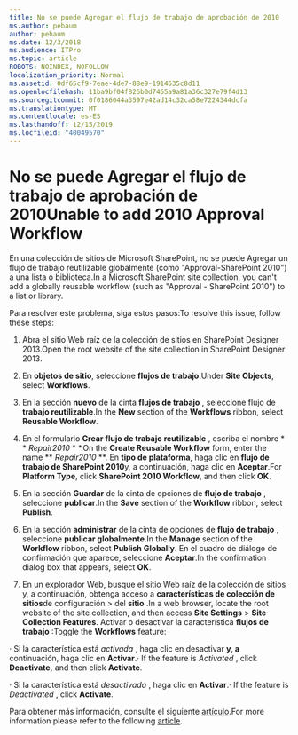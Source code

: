 ```yaml
---
title: No se puede Agregar el flujo de trabajo de aprobación de 2010
ms.author: pebaum
author: pebaum
ms.date: 12/3/2018
ms.audience: ITPro
ms.topic: article
ROBOTS: NOINDEX, NOFOLLOW
localization_priority: Normal
ms.assetid: 0df65cf9-7eae-4de7-88e9-1914635c8d11
ms.openlocfilehash: 11ba9bf04f826b0d7465a9a81a36c327e79f4d13
ms.sourcegitcommit: 0f0186044a3597e42ad14c32ca58e7224344dcfa
ms.translationtype: MT
ms.contentlocale: es-ES
ms.lasthandoff: 12/15/2019
ms.locfileid: "40049570"
---
```

# <a name="unable-to-add-2010-approval-workflow"></a><span data-ttu-id="6c773-102">No se puede Agregar el flujo de trabajo de aprobación de 2010</span><span class="sxs-lookup"><span data-stu-id="6c773-102">Unable to add 2010 Approval Workflow</span></span>

<span data-ttu-id="6c773-103">En una colección de sitios de Microsoft SharePoint, no se puede Agregar un flujo de trabajo reutilizable globalmente (como "Approval-SharePoint 2010") a una lista o biblioteca.</span><span class="sxs-lookup"><span data-stu-id="6c773-103">In a Microsoft SharePoint site collection, you can't add a globally reusable workflow (such as "Approval - SharePoint 2010") to a list or library.</span></span>
  
<span data-ttu-id="6c773-104">Para resolver este problema, siga estos pasos:</span><span class="sxs-lookup"><span data-stu-id="6c773-104">To resolve this issue, follow these steps:</span></span> 
  
1. <span data-ttu-id="6c773-105">Abra el sitio Web raíz de la colección de sitios en SharePoint Designer 2013.</span><span class="sxs-lookup"><span data-stu-id="6c773-105">Open the root website of the site collection in SharePoint Designer 2013.</span></span>
  
2. <span data-ttu-id="6c773-106">En **objetos de sitio**, seleccione **flujos de trabajo**.</span><span class="sxs-lookup"><span data-stu-id="6c773-106">Under **Site Objects**, select **Workflows**.</span></span> 
  
3. <span data-ttu-id="6c773-107">En la sección **nuevo** de la cinta **flujos de trabajo** , seleccione flujo de **trabajo reutilizable**.</span><span class="sxs-lookup"><span data-stu-id="6c773-107">In the **New** section of the **Workflows** ribbon, select **Reusable Workflow**.</span></span> 
  
4. <span data-ttu-id="6c773-108">En el formulario **Crear flujo de trabajo reutilizable** , escriba el nombre \* \* *Repair2010* \* \*.</span><span class="sxs-lookup"><span data-stu-id="6c773-108">On the **Create Reusable Workflow** form, enter the name \*\* *Repair2010* \*\*.</span></span> <span data-ttu-id="6c773-109">En **tipo de plataforma**, haga clic en **flujo de trabajo de SharePoint 2010**y, a continuación, haga clic en **Aceptar**.</span><span class="sxs-lookup"><span data-stu-id="6c773-109">For **Platform Type**, click **SharePoint 2010 Workflow**, and then click **OK**.</span></span> 
  
1. <span data-ttu-id="6c773-110">En la sección **Guardar** de la cinta de opciones de **flujo de trabajo** , seleccione **publicar**.</span><span class="sxs-lookup"><span data-stu-id="6c773-110">In the **Save** section of the **Workflow** ribbon, select **Publish**.</span></span> 
  
2. <span data-ttu-id="6c773-111">En la sección **administrar** de la cinta de opciones de **flujo de trabajo** , seleccione **publicar globalmente**.</span><span class="sxs-lookup"><span data-stu-id="6c773-111">In the **Manage** section of the **Workflow** ribbon, select **Publish Globally**.</span></span> <span data-ttu-id="6c773-112">En el cuadro de diálogo de confirmación que aparece, seleccione **Aceptar**.</span><span class="sxs-lookup"><span data-stu-id="6c773-112">In the confirmation dialog box that appears, select **OK**.</span></span> 
  
3. <span data-ttu-id="6c773-113">En un explorador Web, busque el sitio Web raíz de la colección de sitios y, a continuación, obtenga acceso a **características de colección de sitios**de configuración \> del **sitio** .</span><span class="sxs-lookup"><span data-stu-id="6c773-113">In a web browser, locate the root website of the site collection, and then access **Site Settings** \> **Site Collection Features**.</span></span> <span data-ttu-id="6c773-114">Activar o desactivar la característica **flujos de trabajo** :</span><span class="sxs-lookup"><span data-stu-id="6c773-114">Toggle the **Workflows** feature:</span></span> 
  
<span data-ttu-id="6c773-115">· Si la característica está *activada* , haga clic en desactivar **y, a** continuación, haga clic en **Activar**.</span><span class="sxs-lookup"><span data-stu-id="6c773-115">· If the feature is  *Activated*  , click **Deactivate,** and then click **Activate**.</span></span> 
  
<span data-ttu-id="6c773-116">· Si la característica está *desactivada* , haga clic en **Activar**.</span><span class="sxs-lookup"><span data-stu-id="6c773-116">· If the feature is  *Deactivated*  , click **Activate**.</span></span> 
  
<span data-ttu-id="6c773-117">Para obtener más información, consulte el siguiente [artículo](https://go.microsoft.com/fwlink/?linkid=2047770&amp;clcid=0x409).</span><span class="sxs-lookup"><span data-stu-id="6c773-117">For more information please refer to the following [article](https://go.microsoft.com/fwlink/?linkid=2047770&amp;clcid=0x409).</span></span>
  

